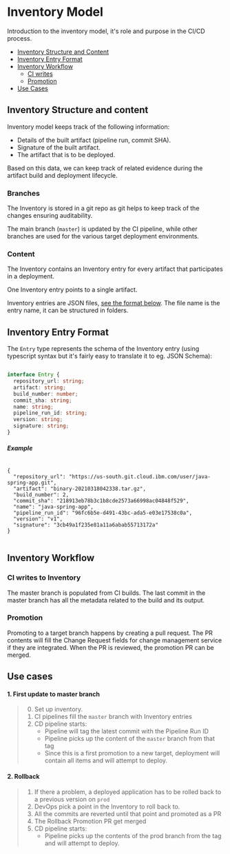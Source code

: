 # Inventory Model

Introduction to the inventory model, it's role and purpose in the CI/CD process.

- [Inventory Structure and Content](#inventory-structure-and-content)
- [Inventory Entry Format](#inventory-entry-format)
- [Inventory Workflow](#inventory-workflow)
  - [CI writes](#ci-writes-to-inventory)
  - [Promotion](#promotion)
- [Use Cases](#Use-cases)

## Inventory Structure and content

Inventory model keeps track of the following information:

- Details of the built artifact (pipeline run, commit SHA).
- Signature of the built artifact.
- The artifact that is to be deployed.

Based on this data, we can keep track of related evidence during the artifact build and deployment lifecycle.

### Branches

The Inventory is stored in a git repo as git helps to keep track of the changes ensuring auditability.

The main branch (`master`) is updated by the CI pipeline, while other branches are used for the various target deployment environments. 

### Content

The Inventory contains an Inventory entry for every artifact that participates in a deployment. 

One Inventory entry points to a single artifact.

Inventory entries are JSON files, [see the format below](#inventory-entry-format). The file name is the entry name, it can be structured in folders. 

## Inventory Entry Format

The `Entry` type represents the schema of the Inventory entry (using typescript syntax but it's fairly easy to translate it to eg. JSON Schema):

```ts

interface Entry {
  repository_url: string;
  artifact: string;
  build_number: number;
  commit_sha: string;
  name: string;
  pipeline_run_id: string;
  version: string;
  signature: string;
}

```

##### Example 

```

{
  "repository_url": "https://us-south.git.cloud.ibm.com/user/java-spring-app.git",
  "artifact": "binary-20210318042338.tar.gz",
  "build_number": 2,
  "commit_sha": "218913eb78b3c1b8cde2573a66998ac04848f529",
  "name": "java-spring-app",
  "pipeline_run_id": "96fc6b5e-d491-43bc-ada5-e03e17538c0a",
  "version": "v1",
  "signature": "3cb49a1f235e81a11a6abab55713172a" 
}


```


## Inventory Workflow

### CI writes to Inventory

The master branch is populated from CI builds. The last commit in the master branch has all the metadata related to the build and its output.


### Promotion

Promoting to a target branch happens by creating a pull request. The PR contents will fill the Change Request fields for change management service if they are integrated. When the PR is reviewed, the promotion PR can be merged.

## Use cases

#### 1. First update to master branch

> 0. Set up inventory. 
> 1. CI pipelines fill the `master` branch with Inventory entries
> 1. CD pipeline starts:  
>    - Pipeline will tag the latest commit with the Pipeline Run ID 
>    - Pipeline picks up the content of the `master` branch from that tag 
>    - Since this is a first promotion to a new target, deployment will contain all items
>      and will attempt to deploy.

#### 2. Rollback

> 1. If there a problem, a deployed application has to be rolled back to a previous version on `prod`
> 1. DevOps pick a point in the Inventory to roll back to.
> 1. All the commits are reverted until that point and promoted as a PR
> 1. The Rollback Promotion PR get merged
> 1. CD pipeline starts:
>    - Pipeline picks up the contents of the prod branch from the tag
>      and will attempt to deploy.
